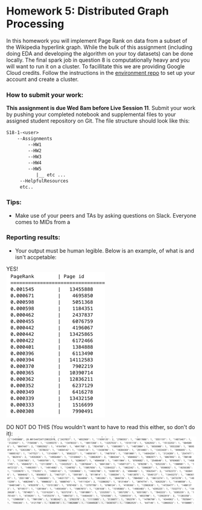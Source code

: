 # Homework 5: Distributed Graph Processing 

In this homework you will implement Page Rank on data from a subset of the Wikipedia hyperlink graph. While the bulk of this assignment (including doing EDA and developing the algorithm on your toy datasets) can be done locally. The final spark job in question 8 is computationally heavy and you will want to run it on a cluster. To facillitate this we are providing Google Cloud credits. Follow the instructions in the [environment repo](https://github.com/UCB-w261/w261-environment/tree/master/gcp/account-setup) to set up your account and create a cluster. 

### How to submit your work:
**This assignment is due Wed 8am before Live Session 11**. Submit your work by pushing your completed notebook and supplemental files to your assigned student repository on Git. The file structure should look like this:
```
S18-1-<user>
    --Assignments
        --HW1
        --HW2
        --HW3
        --HW4
        --HW5
           |__ etc ...
     --HelpfulResources
     etc..
```


### Tips:
* Make use of your peers and TAs by asking questions on Slack. Everyone comes to MIDs from a

### Reporting results:
* Your output must be human legible. Below is an example, of what is and isn't accpetable:

YES!   
<img src="ideal_output.png">

DO NOT DO THIS (You wouldn't want to have to read this either, so don't do it):   
<img src="not_acceptable_output.png">

